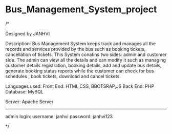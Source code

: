 # Bus_Management_System_project

/*

Designed by JANHVI

Description:
Bus Management System keeps track and manages all the records and services provided by the bus such as booking tickets, cancellation of tickets. This System conatins two sides: admin and customer side. The admin can view all the details and can modify it such as managing customer details registration, booking details, add and update bus details, generate booking status reports while the customer can check for bus schedules , book tickets, download and cancel tickets.

Languages used:
Front End: HTML,CSS, BBOTSRAP,JS
Back End: PHP
Database: MySQL

Server: Apache Server

----------------------
admin login:
username: janhvi
password: janhvi123


*/
